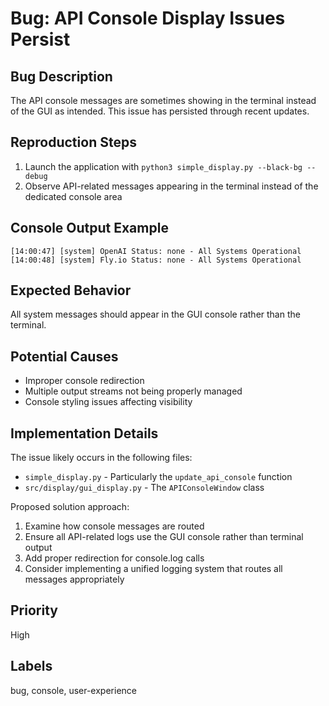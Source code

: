 # Bug: API Console Display Issues Persist

## Bug Description
The API console messages are sometimes showing in the terminal instead of the GUI as intended. This issue has persisted through recent updates.

## Reproduction Steps
1. Launch the application with `python3 simple_display.py --black-bg --debug`
2. Observe API-related messages appearing in the terminal instead of the dedicated console area

## Console Output Example
```
[14:00:47] [system] OpenAI Status: none - All Systems Operational
[14:00:48] [system] Fly.io Status: none - All Systems Operational
```

## Expected Behavior
All system messages should appear in the GUI console rather than the terminal.

## Potential Causes
- Improper console redirection
- Multiple output streams not being properly managed
- Console styling issues affecting visibility

## Implementation Details
The issue likely occurs in the following files:
- `simple_display.py` - Particularly the `update_api_console` function
- `src/display/gui_display.py` - The `APIConsoleWindow` class

Proposed solution approach:
1. Examine how console messages are routed
2. Ensure all API-related logs use the GUI console rather than terminal output
3. Add proper redirection for console.log calls
4. Consider implementing a unified logging system that routes all messages appropriately

## Priority
High

## Labels
bug, console, user-experience 